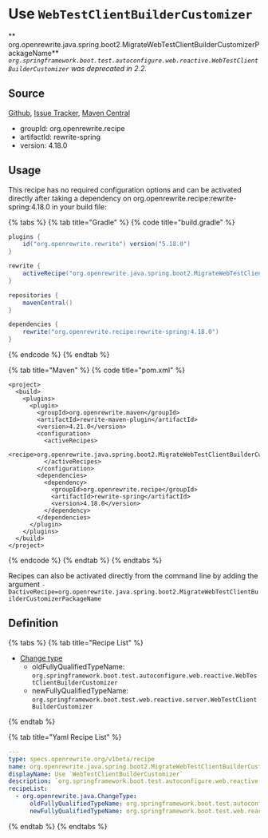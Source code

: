 # Use `WebTestClientBuilderCustomizer`

** org.openrewrite.java.spring.boot2.MigrateWebTestClientBuilderCustomizerPackageName**
_`org.springframework.boot.test.autoconfigure.web.reactive.WebTestClientBuilderCustomizer` was deprecated in 2.2._

## Source

[Github](https://github.com/openrewrite/rewrite-spring), [Issue Tracker](https://github.com/openrewrite/rewrite-spring/issues), [Maven Central](https://search.maven.org/artifact/org.openrewrite.recipe/rewrite-spring/4.18.0/jar)

* groupId: org.openrewrite.recipe
* artifactId: rewrite-spring
* version: 4.18.0


## Usage

This recipe has no required configuration options and can be activated directly after taking a dependency on org.openrewrite.recipe:rewrite-spring:4.18.0 in your build file:

{% tabs %}
{% tab title="Gradle" %}
{% code title="build.gradle" %}
```groovy
plugins {
    id("org.openrewrite.rewrite") version("5.18.0")
}

rewrite {
    activeRecipe("org.openrewrite.java.spring.boot2.MigrateWebTestClientBuilderCustomizerPackageName")
}

repositories {
    mavenCentral()
}

dependencies {
    rewrite("org.openrewrite.recipe:rewrite-spring:4.18.0")
}
```
{% endcode %}
{% endtab %}

{% tab title="Maven" %}
{% code title="pom.xml" %}
```markup
<project>
  <build>
    <plugins>
      <plugin>
        <groupId>org.openrewrite.maven</groupId>
        <artifactId>rewrite-maven-plugin</artifactId>
        <version>4.21.0</version>
        <configuration>
          <activeRecipes>
            <recipe>org.openrewrite.java.spring.boot2.MigrateWebTestClientBuilderCustomizerPackageName</recipe>
          </activeRecipes>
        </configuration>
        <dependencies>
          <dependency>
            <groupId>org.openrewrite.recipe</groupId>
            <artifactId>rewrite-spring</artifactId>
            <version>4.18.0</version>
          </dependency>
        </dependencies>
      </plugin>
    </plugins>
  </build>
</project>
```
{% endcode %}
{% endtab %}
{% endtabs %}

Recipes can also be activated directly from the command line by adding the argument `-DactiveRecipe=org.openrewrite.java.spring.boot2.MigrateWebTestClientBuilderCustomizerPackageName`

## Definition

{% tabs %}
{% tab title="Recipe List" %}
* [Change type](../../../java/changetype.md)
  * oldFullyQualifiedTypeName: `org.springframework.boot.test.autoconfigure.web.reactive.WebTestClientBuilderCustomizer`
  * newFullyQualifiedTypeName: `org.springframework.boot.test.web.reactive.server.WebTestClientBuilderCustomizer`

{% endtab %}

{% tab title="Yaml Recipe List" %}
```yaml
---
type: specs.openrewrite.org/v1beta/recipe
name: org.openrewrite.java.spring.boot2.MigrateWebTestClientBuilderCustomizerPackageName
displayName: Use `WebTestClientBuilderCustomizer`
description: `org.springframework.boot.test.autoconfigure.web.reactive.WebTestClientBuilderCustomizer` was deprecated in 2.2.
recipeList:
  - org.openrewrite.java.ChangeType:
      oldFullyQualifiedTypeName: org.springframework.boot.test.autoconfigure.web.reactive.WebTestClientBuilderCustomizer
      newFullyQualifiedTypeName: org.springframework.boot.test.web.reactive.server.WebTestClientBuilderCustomizer

```
{% endtab %}
{% endtabs %}

